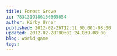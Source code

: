 ```yaml
---
title: Forest Grove
id: 7831319186156605654
author: Kirby Urner
published: 2012-02-26T12:11:00.001-08:00
updated: 2012-02-28T00:02:24.839-08:00
blog: world_game
tags: 
---
```


